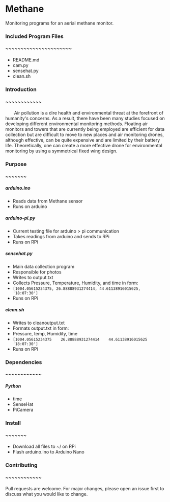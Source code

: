 # Methane
Monitoring programs for an aerial methane monitor.  
  
### Included Program Files  
#### ~~~~~~~~~~~~~~~~~~~~~~  
* README.md  
* cam.py  
* sensehat.py  
* clean.sh  
### Introduction
#### ~~~~~~~~~~~~

&nbsp;&nbsp;&nbsp;&nbsp;&nbsp;&nbsp; Air pollution is a dire health and environmental threat at the forefront of humanity's concerns. As a result, there have been many studies focused on developing different environmental monitoring methods. Floating air monitors and towers that are currently being employed are efficient for data collection but are difficult to move to new places and air monitoring drones, although effective, can be quite expensive and are limited by their battery life. Theoretically, one can create a more effective drone for environmental monitoring by using a symmetrical fixed wing design. 

### Purpose
#### ~~~~~~~
##### arduino.ino
* Reads data from Methane sensor
* Runs on arduino
##### arduino-pi.py
* Current testing file for arduino > pi communication
* Takes readings from arduino and sends to RPi
* Runs on RPi
##### sensehat.py    
* Main data collection program 
* Responsible for photos
* Writes to output.txt  
* Collects Pressure, Temperature, Humidity, and time in form:  
* ```[1004.05615234375, 26.88888931274414, 44.61138916015625, '18:07:30']  ```
* Runs on RPi
##### clean.sh    
* Writes to cleanoutput.txt  
* Formats output.txt in form:  
* Pressure,              temp,              Humidity,              time  
* ``` [1004.05615234375    26.88888931274414    44.61138916015625    '18:07:30']  ```
* Runs on RPi

### Dependencies 
#### ~~~~~~~~~~~~
##### Python
* time
* SenseHat
* PiCamera

### Install
#### ~~~~~~~
* Download all files to ~/ on RPi
* Flash arduino.ino to Arduino Nano

### Contributing
#### ~~~~~~~~~~~~
Pull requests are welcome. For major changes, please open an issue first to discuss what you would like to change.
